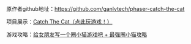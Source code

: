 原作者github地址：https://github.com/ganlvtech/phaser-catch-the-cat 

项目展示：[Catch The Cat（点此玩游戏！）](http://182.92.86.249/catchthecat.php) 

游戏攻略：[给女朋友写一个圈小猫游戏吧 + 最强圈小猫攻略](https://zhbink.blog.csdn.net/article/details/103855953)
